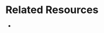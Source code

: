 <!-- Unsupported block type: callout -->

<!-- Unsupported block type: column_list -->

# Related Resources

- 